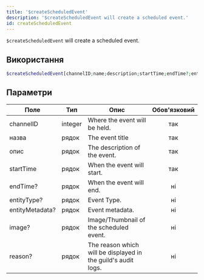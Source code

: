```yaml
---
title: '$createScheduledEvent'
description: '$createScheduledEvent will create a scheduled event.'
id: createScheduledEvent
---
```


`$createScheduledEvent` will create a scheduled event.

## Використання

```php
$createScheduledEvent[channelID;name;description;startTime;endTime?;entityType?;entityMetadata?;image?;reason?]
```

## Параметри

| Поле            | Тип     | Опис                                                          | Обов'язковий |
| --------------- | ------- | ------------------------------------------------------------- |:------------:|
| channelID       | integer | Where the event will be held.                                 |     так      |
| назва           | рядок   | The event title                                               |     так      |
| опис            | рядок   | The description of the event.                                 |     так      |
| startTime       | рядок   | When the event will start.                                    |     так      |
| endTime?        | рядок   | When the event will end.                                      |      ні      |
| entityType?     | рядок   | Event Type.                                                   |      ні      |
| entityMetadata? | рядок   | Event metadata.                                               |      ні      |
| image?          | рядок   | Image/Thumbnail of the scheduled event.                       |      ні      |
| reason?         | рядок   | The reason which will be displayed in the guild's audit logs. |      ні      |
